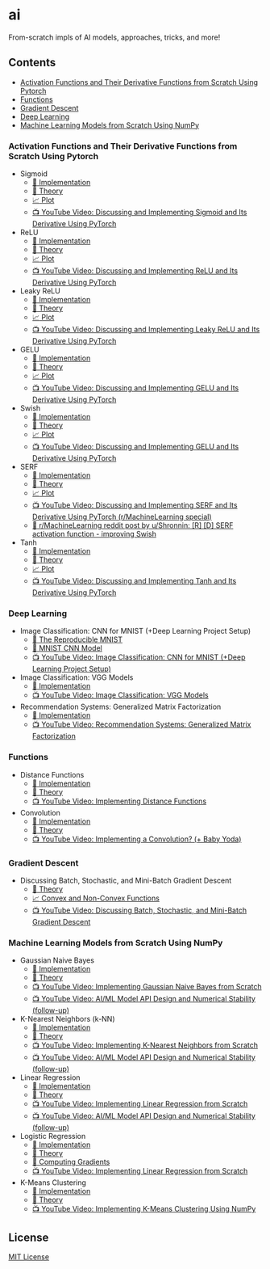 # ai

From-scratch impls of AI models, approaches, tricks, and more!

## Contents

- [Activation Functions and Their Derivative Functions from Scratch Using Pytorch](#activation-functions-and-their-derivative-functions-from-scratch-using-pytorch)
- [Functions](#functions)
- [Gradient Descent](#gradient-descent)
- [Deep Learning](#deep-learning)
- [Machine Learning Models from Scratch Using NumPy](#machine-learning-models-from-scratch-using-numpy)

### Activation Functions and Their Derivative Functions from Scratch Using Pytorch

- Sigmoid
  - [:rocket: Implementation][sigmoid]
  - [:orange_book: Theory][sigmoid_theory]
  - [:chart_with_upwards_trend: Plot][sigmoid_plot]
  - [:tv: YouTube Video: Discussing and Implementing Sigmoid and Its Derivative Using PyTorch][sigmoid_youtube]
- ReLU
  - [:rocket: Implementation][relu]
  - [:orange_book: Theory][relu_theory]
  - [:chart_with_upwards_trend: Plot][relu_plot]
  - [:tv: YouTube Video: Discussing and Implementing ReLU and Its Derivative Using PyTorch][relu_youtube]
- Leaky ReLU
  - [:rocket: Implementation][leaky_relu]
  - [:orange_book: Theory][leaky_relu_theory]
  - [:chart_with_upwards_trend: Plot][leaky_relu_plot]
  - [:tv: YouTube Video: Discussing and Implementing Leaky ReLU and Its Derivative Using PyTorch][leaky_relu_youtube]
- GELU
  - [:rocket: Implementation][gelu]
  - [:orange_book: Theory][gelu_theory]
  - [:chart_with_upwards_trend: Plot][gelu_plot]
  - [:tv: YouTube Video: Discussing and Implementing GELU and Its Derivative Using PyTorch][gelu_youtube]
- Swish
  - [:rocket: Implementation][swish]
  - [:orange_book: Theory][swish_theory]
  - [:chart_with_upwards_trend: Plot][swish_plot]
  - [:tv: YouTube Video: Discussing and Implementing GELU and Its Derivative Using PyTorch][swish_youtube]
- SERF
  - [:rocket: Implementation][serf]
  - [:orange_book: Theory][serf_theory]
  - [:chart_with_upwards_trend: Plot][serf_plot]
  - [:tv: YouTube Video: Discussing and Implementing SERF and Its Derivative Using PyTorch (r/MachineLearning special)][serf_youtube]
  - [:newspaper: r/MachineLearning reddit post by u/Shronnin: \[R\] \[D\] SERF activation function - improving Swish][serf_reddit]
- Tanh
  - [:rocket: Implementation][tanh]
  - [:orange_book: Theory][tanh_theory]
  - [:chart_with_upwards_trend: Plot][tanh_plot]
  - [:tv: YouTube Video: Discussing and Implementing Tanh and Its Derivative Using PyTorch][tanh_youtube]

### Deep Learning

- Image Classification: CNN for MNIST (+Deep Learning Project Setup)
  - [:orange_book: The Reproducible MNIST][the_reproducible_mnist]
  - [:rocket: MNIST CNN Model][mnist_cnn]
  - [:tv: YouTube Video: Image Classification: CNN for MNIST (+Deep Learning Project Setup)][deep_learning_setup_youtube]
- Image Classification: VGG Models
  - [:rocket: Implementation][vgg]
  - [:tv: YouTube Video: Image Classification: VGG Models][vgg_youtube]
- Recommendation Systems: Generalized Matrix Factorization
  - [:rocket: Implementation][gmf]
  - [:tv: YouTube Video: Recommendation Systems: Generalized Matrix Factorization][gmf_youtube]

### Functions

- Distance Functions
  - [:rocket: Implementation][distance_functions]
  - [:orange_book: Theory][distance_functions_theory]
  - [:tv: YouTube Video: Implementing Distance Functions][distance_functions_youtube]
- Convolution
  - [:rocket: Implementation][convolution]
  - [:orange_book: Theory][convolution_theory]
  - [:tv: YouTube Video: Implementing a Convolution? (+ Baby Yoda)][convolution_youtube]

### Gradient Descent

- Discussing Batch, Stochastic, and Mini-Batch Gradient Descent
  - [:orange_book: Theory][gradient_descent_theory]
  - [:chart_with_upwards_trend: Convex and Non-Convex Functions][gradient_descent_plot]
  - [:tv: YouTube Video: Discussing Batch, Stochastic, and Mini-Batch Gradient Descent][gradient_descent_youtube]

### Machine Learning Models from Scratch Using NumPy

- Gaussian Naive Bayes
  - [:rocket: Implementation][gaussian_naive_bayes]
  - [:orange_book: Theory][gaussian_naive_bayes_theory]
  - [:tv: YouTube Video: Implementing Gaussian Naive Bayes from Scratch][gaussian_naive_bayes_youtube]
  - [:tv: YouTube Video: AI/ML Model API Design and Numerical Stability (follow-up)][api_design_and_numerical_stability_youtube]
- K-Nearest Neighbors (k-NN)
  - [:rocket: Implementation][k_nearest_neighbors]
  - [:orange_book: Theory][k_nearest_neighbors_theory]
  - [:tv: YouTube Video: Implementing K-Nearest Neighbors from Scratch][k_nearest_neighbors_youtube]
  - [:tv: YouTube Video: AI/ML Model API Design and Numerical Stability (follow-up)][api_design_and_numerical_stability_youtube]
- Linear Regression
  - [:rocket: Implementation][linear_regression]
  - [:orange_book: Theory][linear_regression_theory]
  - [:tv: YouTube Video: Implementing Linear Regression from Scratch][linear_regression_youtube]
  - [:tv: YouTube Video: AI/ML Model API Design and Numerical Stability (follow-up)][api_design_and_numerical_stability_youtube]
- Logistic Regression
  - [:rocket: Implementation][logistic_regression]
  - [:orange_book: Theory][logistic_regression_theory]
  - [:orange_book: Computing Gradients][logistic_regression_computing_gradients]
  - [:tv: YouTube Video: Implementing Linear Regression from Scratch][logistic_regression_youtube]
- K-Means Clustering
  - [:rocket: Implementation][k_means_clustering]
  - [:orange_book: Theory][k_means_clustering_theory]
  - [:tv: YouTube Video: Implementing K-Means Clustering Using NumPy][k_means_clustering_youtube]

## License

[MIT License][license]

[license]: LICENSE
[sigmoid]: activation/sigmoid.py
[sigmoid_theory]: https://en.wikipedia.org/wiki/Sigmoid_function
[sigmoid_plot]: activation/plots/sigmoid.png
[sigmoid_youtube]: https://www.youtube.com/watch?v=oxC3T_-_Amw
[relu]: activation/relu.py
[relu_theory]: https://en.wikipedia.org/wiki/Rectifier_(neural_networks)
[relu_plot]: activation/plots/relu.png
[relu_youtube]: https://www.youtube.com/watch?v=93qjwrP7PfE
[leaky_relu]: activation/leaky_relu.py
[leaky_relu_theory]: https://en.wikipedia.org/wiki/Rectifier_(neural_networks)#Leaky_ReLU
[leaky_relu_plot]: activation/plots/leaky_relu.png
[leaky_relu_youtube]: https://www.youtube.com/watch?v=1HLKeWG0qnE
[gelu]: activation/gelu.py
[gelu_theory]: https://en.wikipedia.org/wiki/Rectifier_(neural_networks)#Gaussian-error_linear_unit_(GELU)
[gelu_plot]: activation/plots/gelu.png
[gelu_youtube]: https://www.youtube.com/watch?v=1HLKeWG0qnE
[swish]: activation/swish.py
[swish_theory]: https://en.wikipedia.org/wiki/Rectifier_(neural_networks)#SiLU
[swish_plot]: activation/plots/swish.png
[swish_youtube]: https://www.youtube.com/watch?v=1HLKeWG0qnE
[serf]: activation/serf.py
[serf_theory]: https://arxiv.org/abs/2108.09598
[serf_plot]: activation/plots/serf.png
[serf_youtube]: https://www.youtube.com/watch?v=CLjmEuCxuT4
[serf_reddit]: https://www.reddit.com/r/MachineLearning/comments/uhgupq/r_d_serf_activation_function_improving_swish/
[tanh]: activation/tanh.py
[tanh_theory]: https://en.wikipedia.org/wiki/Hyperbolic_functions#Exponential_definitions
[tanh_plot]: activation/plots/tanh.png
[tanh_youtube]: https://www.youtube.com/watch?v=MSi1tobj-jg
[distance_functions]: function/distance.py
[distance_functions_theory]: https://en.wikipedia.org/wiki/Similarity_measure
[distance_functions_youtube]: https://www.youtube.com/watch?v=50G47n42-9o
[convolution]: function/convolution.py
[convolution_theory]: https://en.wikipedia.org/wiki/Convolution
[convolution_youtube]: https://www.youtube.com/watch?v=pmyulQwV62k
[gradient_descent_theory]: theory/gradient_descent/gradient_descent.pdf
[gradient_descent_plot]: theory/gradient_descent/convex_and_non_convex_plot.png
[gradient_descent_youtube]: https://www.youtube.com/watch?v=mV247Fe1DJc
[gaussian_naive_bayes]: model/ml/gaussian_naive_bayes.py
[gaussian_naive_bayes_theory]: https://en.wikipedia.org/wiki/Naive_Bayes_classifier#Gaussian_naive_Bayes
[gaussian_naive_bayes_youtube]: https://www.youtube.com/watch?v=maJIRFeQBVI
[k_nearest_neighbors]: model/ml/k_nearest_neighbors.py
[k_nearest_neighbors_theory]: https://en.wikipedia.org/wiki/K-nearest_neighbors_algorithm
[k_nearest_neighbors_youtube]: https://www.youtube.com/watch?v=8SFTAcZb9i4
[linear_regression]: model/ml/linear_regression.py
[linear_regression_theory]: https://en.wikipedia.org/wiki/Linear_regression
[linear_regression_youtube]: https://www.youtube.com/watch?v=7FdQZ9r41LU
[logistic_regression]: model/ml/logistic_regression.py
[logistic_regression_theory]: https://en.wikipedia.org/wiki/Logistic_regression
[logistic_regression_computing_gradients]: theory/gradients/logistic_regression/logistic_regression.pdf
[logistic_regression_youtube]: https://www.youtube.com/watch?v=YDa3rX9yLCE
[k_means_clustering]: model/ml/k_means_clustering.py
[k_means_clustering_theory]: https://en.wikipedia.org/wiki/K-means_clustering
[k_means_clustering_youtube]: https://www.youtube.com/watch?v=NfPGFSUM-nI
[implement]: https://www.youtube.com/watch?v=maJIRFeQBVI&list=PLG8XxYPkVOUvVzz1ZKcGAJpIBK7GRrFYR
[api_design_and_numerical_stability_youtube]: https://www.youtube.com/watch?v=BOoTX0hkO6k
[the_reproducible_mnist]: https://github.com/davidoniani/mnist
[mnist_cnn]: model/dl/mnist_cnn.py
[deep_learning_setup_youtube]: https://www.youtube.com/watch?v=2JkJZQP9dHg
[vgg]: model/dl/vgg.py
[vgg_youtube]: https://www.youtube.com/watch?v=0Ak4i2j_diM
[gmf]: model/dl/gmf.py
[gmf_youtube]: https://www.youtube.com/watch?v=gZgftF5hZOs
